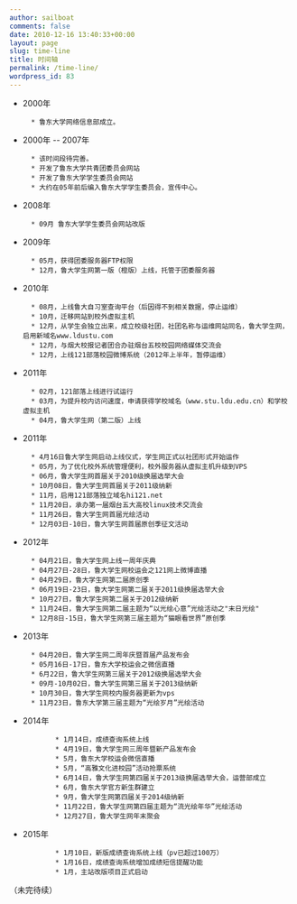 ```yaml
---
author: sailboat
comments: false
date: 2010-12-16 13:40:33+00:00
layout: page
slug: time-line
title: 时间轴
permalink: /time-line/
wordpress_id: 83
---
```


* 2000年

        * 鲁东大学网络信息部成立。

* 2000年 -- 2007年

        * 该时间段待完善。
        * 开发了鲁东大学共青团委员会网站
        * 开发了鲁东大学学生委员会网站
        * 大约在05年前后编入鲁东大学学生委员会，宣传中心。

* 2008年

        * 09月 鲁东大学学生委员会网站改版

* 2009年

        * 05月，获得团委服务器FTP权限
        * 12月，鲁大学生网第一版（橙版）上线，托管于团委服务器

* 2010年

        * 08月，上线鲁大自习室查询平台（后因得不到相关数据，停止运维）
        * 10月，迁移网站到校外虚拟主机
        * 12月，从学生会独立出来，成立校级社团，社团名称与运维网站同名，鲁大学生网，启用新域名www.ldustu.com
        * 12月，与烟大校报记者团合办驻烟台五校校园网络媒体交流会
        * 12月，上线121部落校园微博系统（2012年上半年，暂停运维）

* 2011年

        * 02月，121部落上线进行试运行
        * 03月，为提升校内访问速度，申请获得学校域名（www.stu.ldu.edu.cn）和学校虚拟主机
        * 04月，鲁大学生网（第二版）上线
       
* 2011年

        * 4月16日鲁大学生网启动上线仪式，学生网正式以社团形式开始运作
        * 05月，为了优化校外系统管理便利，校外服务器从虚拟主机升级到VPS
        * 06月，鲁大学生网首届关于2010级换届选举大会
        * 10月08日，鲁大学生网首届关于2011级纳新
        * 11月，启用121部落独立域名hi121.net
        * 11月20日，承办第一届烟台五大高校linux技术交流会
        * 11月26日，鲁大学生网首届光绘活动
        * 12月03日-10日，鲁大学生网首届原创季征文活动
       
* 2012年

        * 04月21日，鲁大学生网上线一周年庆典
        * 04月27日-28日，鲁大学生网校运会之121网上微博直播
        * 04月29日，鲁大学生网第二届原创季
        * 06月19日-23日，鲁大学生网第二届关于2011级换届选举大会
        * 10月27日，鲁大学生网第二届关于2012级纳新
        * 11月24日，鲁大学生网第二届主题为“以光绘心意”光绘活动之"末日光绘"
        * 12月8日-15日，鲁大学生网第三届主题为“猫眼看世界”原创季

* 2013年

        * 04月20日，鲁大学生网二周年庆暨首届产品发布会
        * 05月16日-17日，鲁东大学校运会之微信直播
        * 6月22日，鲁大学生网第三届关于2012级换届选举大会
        * 09月-10月02日，鲁大学生网第三届关于2013级纳新
        * 10月30日，鲁大学生网校内服务器更新为vps
        * 11月23日，鲁东大学第三届主题为“光绘岁月”光绘活动

* 2014年

              * 1月14日，成绩查询系统上线
              * 4月19日，鲁大学生网三周年暨新产品发布会
              * 5月，鲁东大学校运会微信直播
              * 5月，“高雅文化进校园”活动抢票系统
              * 6月14日，鲁大学生网第四届关于2013级换届选举大会，运营部成立
              * 6月，鲁东大学官方新生群建立
              * 9月，鲁大学生网第四届关于2014级纳新
              * 11月22日，鲁大学生网第四届主题为“流光绘年华”光绘活动
              * 12月27日，鲁大学生网年末聚会

* 2015年

              * 1月10日，新版成绩查询系统上线（pv已超过100万）
              * 1月16日，成绩查询系统增加成绩短信提醒功能
              * 1月，主站改版项目正式启动

（未完待续）
